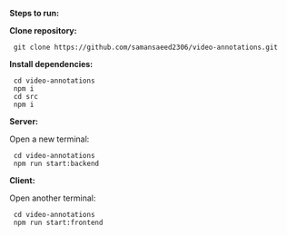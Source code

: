 **Steps to run:**

  **Clone repository:**
     
     git clone https://github.com/samansaeed2306/video-annotations.git
     
 **Install dependencies:**
 
     cd video-annotations
     npm i
     cd src
     npm i
     
   **Server:**
  
   Open a new terminal:
   
     cd video-annotations  
     npm run start:backend
     

  **Client:**
  
  Open another terminal:
  
     cd video-annotations             
     npm run start:frontend
      
                
  
